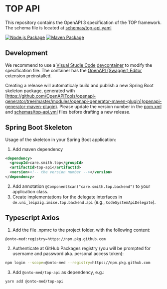 # TOP API

This repository contains the OpenAPI 3 specification of the TOP framework. The schema file is located at [schemas/top-api.yaml](schemas/top-api.yaml)

[![Node.js Package](https://github.com/Onto-Med/top-api/actions/workflows/npm-publish.yml/badge.svg)](https://github.com/Onto-Med/top-api/actions/workflows/npm-publish.yml)
[![Maven Package](https://github.com/Onto-Med/top-api/actions/workflows/maven-publish.yml/badge.svg)](https://github.com/Onto-Med/top-api/actions/workflows/maven-publish.yml)

## Development

We recommend to use a [Visual Studie Code](https://code.visualstudio.com) [devcontainer](https://code.visualstudio.com/docs/remote/containers) to modify the specification file.
The container has the [OpenAPI (Swagger) Editor](https://marketplace.visualstudio.com/items?itemName=42Crunch.vscode-openapi) extension preinstalled.

Creating a release will automaticaly build and publish a new Spring Boot skeleton package, generated with [https://github.com/OpenAPITools/openapi-generator/tree/master/modules/openapi-generator-maven-plugin](openapi-generator-maven-plugin).
Please update the version number in the [pom.xml](pom.xml) and [schemas/top-api.yml](schemas/top-api.yml) files before drafting a new release.

## Spring Boot Skeleton

Usage of the skeleton in your Spring Boot application:

1. Add maven dependency
```xml
<dependency>
  <groupId>care.smith.top</groupId>
  <artifactId>top-api</artifactId>
  <version><!-- the version number --></version>
</dependency>
```
2. Add annotation `@ComponentScan("care.smith.top.backend")` to your application class.
3. Create implementations for the delegate interfaces in `de.uni_leipzig.imise.top.backend.api` (e.g., `CodeSystemApiDelegate`).

## Typescript Axios

1. Add the file .npmrc to the project folder, with the following content:
```properties
@onto-med:registry=https://npm.pkg.github.com
```
2. Authenticate at GitHub Packages registry (you will be prompted for username and password aka. personal access token):
```sh
npm login --scope=@onto-med --registry=https://npm.pkg.github.com
```
3. Add `@onto-med/top-api` as dependency, e.g.:
```sh
yarn add @onto-med/top-api
```
